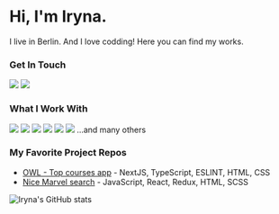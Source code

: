 # Hi, I'm Iryna.
I live in Berlin. And I love codding! Here you can find my works.

### Get In Touch
<a href="mailto:ira.zat1997@gmail.com"><img src="https://img.shields.io/badge/Gmail-D14836?style=for-the-badge&logo=gmail&logoColor=white"></a> 
<a href="https://www.linkedin.com/in/iryna-zatynina-ba4713175/"><img src="https://img.shields.io/badge/LinkedIn-0077B5?style=for-the-badge&logo=linkedin&logoColor=white"></a>

### What I Work With
<img src="https://img.shields.io/badge/JavaScript-F7DF1E?style=for-the-badge&logo=javascript&logoColor=black"> <img src="https://img.shields.io/badge/TypeScript-007ACC?style=for-the-badge&logo=typescript&logoColor=white"> <img src="https://img.shields.io/badge/React-20232A?style=for-the-badge&logo=react&logoColor=61DAFB"> <img src="https://img.shields.io/badge/Node.js-43853D?style=for-the-badge&logo=node.js&logoColor=white"> <img src="https://img.shields.io/badge/HTML5-E34F26?style=for-the-badge&logo=html5&logoColor=white"> <img src="https://img.shields.io/badge/CSS3-1572B6?style=for-the-badge&logo=css3&logoColor=white"> ...and many others


### My Favorite Project Repos
* <a href="https://github.com/iryna-zatynina/top_app">OWL - Top courses app</a> - NextJS, TypeScript, ESLINT, HTML, CSS 
* <a href="https://github.com/iryna-zatynina/marvel">Nice Marvel search</a> - JavaScript, React, Redux, HTML, SCSS

![Iryna's GitHub stats](https://github-readme-stats.vercel.app/api?username=iryna-zatynina&show_icons=true&theme=dark)
